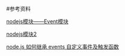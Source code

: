 #参考资料

[nodejs模块——Event模块](http://www.cnblogs.com/starof/p/5035522.html)

[nodejs模块2](http://www.cnblogs.com/zhongweiv/p/nodejs_events.html)

[node.js 如何继承 events 自定义事件及触发函数](http://yijiebuyi.com/blog/1a8cb4bf8510f8e9267c2873b4cdda33.html)

